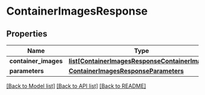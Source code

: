 # ContainerImagesResponse

## Properties
Name | Type | Description | Notes
------------ | ------------- | ------------- | -------------
**container_images** | [**list[ContainerImagesResponseContainerImages]**](ContainerImagesResponseContainerImages.md) |  |
**parameters** | [**ContainerImagesResponseParameters**](ContainerImagesResponseParameters.md) |  |

[[Back to Model list]](../README.md#documentation-for-models) [[Back to API list]](../README.md#documentation-for-api-endpoints) [[Back to README]](../README.md)

